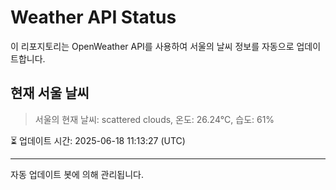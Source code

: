 
# Weather API Status

이 리포지토리는 OpenWeather API를 사용하여 서울의 날씨 정보를 자동으로 업데이트합니다.

## 현재 서울 날씨
> 서울의 현재 날씨: scattered clouds, 온도: 26.24°C, 습도: 61%

⏳ 업데이트 시간: 2025-06-18 11:13:27 (UTC)

---
자동 업데이트 봇에 의해 관리됩니다.
